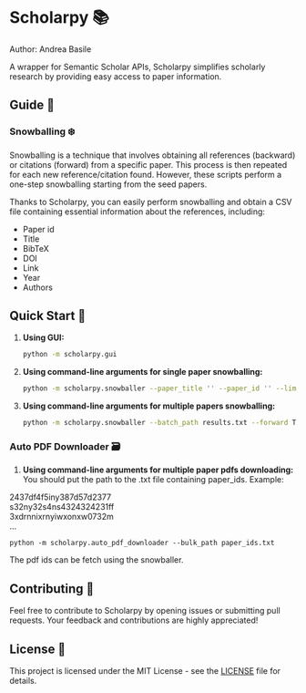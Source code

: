 # Scholarpy 📚

Author: Andrea Basile

A wrapper for Semantic Scholar APIs, Scholarpy simplifies scholarly research by providing easy access to paper information.

## Guide 📖

### Snowballing ❄️

Snowballing is a technique that involves obtaining all references (backward) or citations (forward) from a specific paper. This process is then repeated for each new reference/citation found. However, these scripts perform a one-step snowballing starting from the seed papers.

Thanks to Scholarpy, you can easily perform snowballing and obtain a CSV file containing essential information about the references, including:

- Paper id
- Title
- BibTeX
- DOI
- Link
- Year
- Authors

## Quick Start 🚀

1. **Using GUI:**

    ```bash
    python -m scholarpy.gui
    ```

2. **Using command-line arguments for single paper snowballing:**

    ```bash
    python -m scholarpy.snowballer --paper_title '' --paper_id '' --limit 1000 --csv_filename papers.csv --forward True
    ```

3. **Using command-line arguments for multiple papers snowballing:**

    ```bash
    python -m scholarpy.snowballer --batch_path results.txt --forward True
    ```

### Auto PDF Downloader 🗃️

1. **Using command-line arguments for multiple paper pdfs downloading:**
You should put the path to the .txt file containing paper_ids. Example:

2437df4f5iny387d57d2377 <br>
s32ny32s4ns4324324231ff <br>
3xdrnnixrnyiwxonxw0732m <br>
...

    python -m scholarpy.auto_pdf_downloader --bulk_path paper_ids.txt 


The pdf ids can be fetch using the snowballer.

## Contributing 🤝

Feel free to contribute to Scholarpy by opening issues or submitting pull requests. Your feedback and contributions are highly appreciated!

## License 📄

This project is licensed under the MIT License - see the [LICENSE](LICENSE) file for details.
